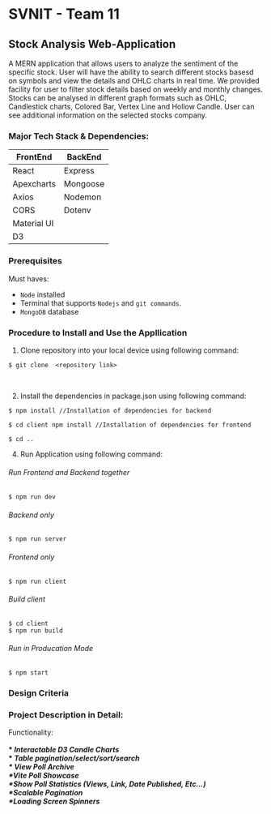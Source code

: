 # SVNIT - Team 11
## Stock Analysis Web-Application
A MERN application that allows users to analyze the sentiment of the specific stock.
User will have the ability to search different stocks basesd on symbols and view the details and OHLC charts in real time.
We provided facility for user to filter stock details based on weekly and monthly changes. 
Stocks can be analysed in different graph formats such as OHLC, Candlestick charts, Colored Bar, Vertex Line and Hollow Candle.
User can see additional information on the selected stocks company. 


### Major Tech Stack & Dependencies:

| FrontEnd | BackEnd |
| --- | --- |
| React | Express |
| Apexcharts | Mongoose |
| Axios | Nodemon |
| CORS | Dotenv |
| Material UI | |
| D3 | |
 
### Prerequisites

Must haves:
- `Node` installed
- Terminal that supports `Nodejs` and `git commands`.
- `MongoDB` database

### Procedure to Install and Use the Appllication

1. Clone repository into your local device using following command:

``` 
$ git clone  <repository link>
```
</br>

2. Install the dependencies in package.json using following command:

```
$ npm install //Installation of dependencies for backend

$ cd client npm install //Installation of dependencies for frontend

$ cd ..
```
4. Run Application using following command:
###### Run Frontend and Backend together
```
$ npm run dev
```
 
###### Backend only
```
$ npm run server
```
 
 ###### Frontend only
 ```
 $ npm run client
 ```
 
 ###### Build client
 ```
 $ cd client
 $ npm run build
 ```
 
 ###### Run in Producation Mode
 ```
 $ npm start
 ```
 
### Design Criteria



### Project Description in Detail:



Functionality:
</br>
<b>
 </br>
  *<i> Interactable D3 Candle Charts </i>
  </br>
  *<i> Table pagination/select/sort/search<i> 
 </br>
  *<i> View Poll Archive</i>
  </br>
   *<i>Vite Poll Showcase</i>
 </br>
  *<i>Show Poll Statistics (Views, Link, Date Published, Etc...)</i>
   </br>
   *<i>Scalable Pagination</i>
  </br>
   *<i>Loading Screen Spinners</i>
 </br>
  
  </b>
  </br>
  
<!-- Market:
</br>
![Alt text](https://github.com/DanielLopezCS/React-Stock-Trading-Simulator/blob/master/Screenshots/market.png "Market")

Table (Search/Sort/Select/Pagination):
</br>
![Alt text](https://github.com/DanielLopezCS/React-Stock-Trading-Simulator/blob/master/Screenshots/search.png "Table")

Trading:
</br>
![Alt text](https://github.com/DanielLopezCS/React-Stock-Trading-Simulator/blob/master/Screenshots/trade.png "Trade Menus") -->
